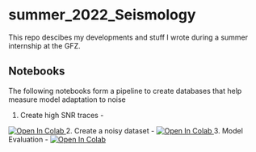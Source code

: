 # summer_2022_Seismology
This repo descibes my developments and stuff I wrote during a summer internship at the GFZ.

## Notebooks 
The following notebooks form a pipeline to create databases that help measure model adaptation to noise
1. Create high SNR traces -   <a target="_blank" href="https://colab.research.google.com/github/moshebeutel/summer_2022_Seismology/blob/main/notebooks/create_high_snr_traces_dataset.ipynb">
  <img src="https://colab.research.google.com/assets/colab-badge.svg" alt="Open In Colab"/>
</a>
2. Create a noisy dataset -   <a target="_blank" href="https://colab.research.google.com/github/moshebeutel/summer_2022_Seismology/blob/main/notebooks/create_noisy_dataset.ipynb">
  <img src="https://colab.research.google.com/assets/colab-badge.svg" alt="Open In Colab"/>
</a>
3. Model Evaluation -  <a target="_blank" href="https://colab.research.google.com/github/moshebeutel/summer_2022_Seismology/blob/main/notebooks/model_evaluation.ipynb">
  <img src="https://colab.research.google.com/assets/colab-badge.svg" alt="Open In Colab"/>
</a>
